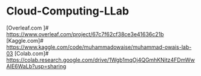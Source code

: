 # Cloud-Computing-LLab
[Overleaf.com ]# https://www.overleaf.com/project/67c7f62cf38ce3e41636c21b
[Kaggle.com]# https://www.kaggle.com/code/muhammadowaise/muhammad-owais-lab-03
[Colab.com]# https://colab.research.google.com/drive/1Wgb1mqOj4QGmhKNitz4FDmWwAIE6WaLb?usp=sharing
